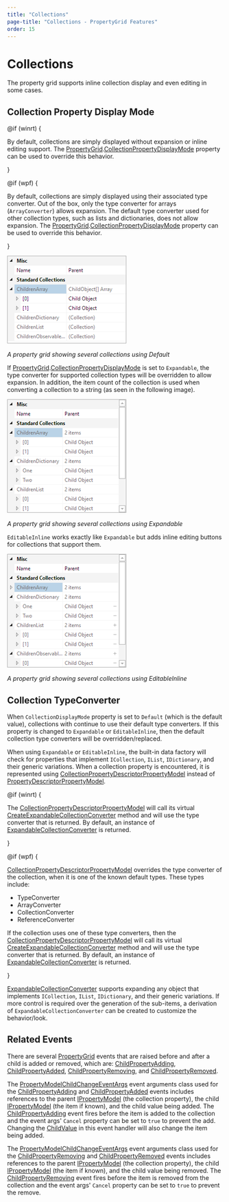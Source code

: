 ```yaml
---
title: "Collections"
page-title: "Collections - PropertyGrid Features"
order: 15
---
```

# Collections

The property grid supports inline collection display and even editing in some cases.

## Collection Property Display Mode

@if (winrt) {

By default, collections are simply displayed without expansion or inline editing support.  The [PropertyGrid](xref:@ActiproUIRoot.Controls.Grids.PropertyGrid).[CollectionPropertyDisplayMode](xref:@ActiproUIRoot.Controls.Grids.PropertyGrid.CollectionPropertyDisplayMode) property can be used to override this behavior.

}

@if (wpf) {

By default, collections are simply displayed using their associated type converter.  Out of the box, only the type converter for arrays (`ArrayConverter`) allows expansion.  The default type converter used for other collection types, such as lists and dictionaries, does not allow expansion.  The [PropertyGrid](xref:@ActiproUIRoot.Controls.Grids.PropertyGrid).[CollectionPropertyDisplayMode](xref:@ActiproUIRoot.Controls.Grids.PropertyGrid.CollectionPropertyDisplayMode) property can be used to override this behavior.

}

![Screenshot](../images/propertygrid-collection-display-mode-default.png)

*A property grid showing several collections using Default*

If [PropertyGrid](xref:@ActiproUIRoot.Controls.Grids.PropertyGrid).[CollectionPropertyDisplayMode](xref:@ActiproUIRoot.Controls.Grids.PropertyGrid.CollectionPropertyDisplayMode) is set to `Expandable`, the type converter for supported collection types will be overridden to allow expansion.  In addition, the item count of the collection is used when converting a collection to a string (as seen in the following image).

![Screenshot](../images/propertygrid-collection-display-mode-expandable.png)

*A property grid showing several collections using Expandable*

`EditableInline` works exactly like `Expandable` but adds inline editing buttons for collections that support them.

![Screenshot](../images/propertygrid-collection-display-mode-editable-inline.png)

*A property grid showing several collections using EditableInline*

## Collection TypeConverter

When `CollectionDisplayMode` property is set to `Default` (which is the default value), collections with continue to use their default type converters.  If this property is changed to `Expandable` or `EditableInline`, then the default collection type converters will be overridden/replaced.

When using `Expandable` or `EditableInline`, the built-in data factory will check for properties that implement `ICollection`, `IList`, `IDictionary`, and their generic variations.  When a collection property is encountered, it is represented using [CollectionPropertyDescriptorPropertyModel](xref:@ActiproUIRoot.Controls.Grids.PropertyData.CollectionPropertyDescriptorPropertyModel) instead of [PropertyDescriptorPropertyModel](xref:@ActiproUIRoot.Controls.Grids.PropertyData.PropertyDescriptorPropertyModel).

@if (winrt) {

The [CollectionPropertyDescriptorPropertyModel](xref:@ActiproUIRoot.Controls.Grids.PropertyData.CollectionPropertyDescriptorPropertyModel) will call its virtual [CreateExpandableCollectionConverter](xref:@ActiproUIRoot.Controls.Grids.PropertyData.CollectionPropertyDescriptorPropertyModel.CreateExpandableCollectionConverter*) method and will use the type converter that is returned.  By default, an instance of [ExpandableCollectionConverter](xref:@ActiproUIRoot.Controls.Grids.PropertyData.ExpandableCollectionConverter) is returned.

}

@if (wpf) {

[CollectionPropertyDescriptorPropertyModel](xref:@ActiproUIRoot.Controls.Grids.PropertyData.CollectionPropertyDescriptorPropertyModel) overrides the type converter of the collection, when it is one of the known default types.  These types include:

- TypeConverter
- ArrayConverter
- CollectionConverter
- ReferenceConverter

 If the collection uses one of these type converters, then the [CollectionPropertyDescriptorPropertyModel](xref:@ActiproUIRoot.Controls.Grids.PropertyData.CollectionPropertyDescriptorPropertyModel) will call its virtual [CreateExpandableCollectionConverter](xref:@ActiproUIRoot.Controls.Grids.PropertyData.CollectionPropertyDescriptorPropertyModel.CreateExpandableCollectionConverter*) method and will use the type converter that is returned.  By default, an instance of [ExpandableCollectionConverter](xref:@ActiproUIRoot.Controls.Grids.PropertyData.ExpandableCollectionConverter) is returned.

}

[ExpandableCollectionConverter](xref:@ActiproUIRoot.Controls.Grids.PropertyData.ExpandableCollectionConverter) supports expanding any object that implements `ICollection`, `IList`, `IDictionary`, and their generic variations.  If more control is required over the generation of the sub-items, a derivation of `ExpandableCollectionConverter` can be created to customize the behavior/look.

## Related Events

There are several [PropertyGrid](xref:@ActiproUIRoot.Controls.Grids.PropertyGrid) events that are raised before and after a child is added or removed, which are: [ChildPropertyAdding](xref:@ActiproUIRoot.Controls.Grids.PropertyGrid.ChildPropertyAdding), [ChildPropertyAdded](xref:@ActiproUIRoot.Controls.Grids.PropertyGrid.ChildPropertyAdded), [ChildPropertyRemoving](xref:@ActiproUIRoot.Controls.Grids.PropertyGrid.ChildPropertyRemoving), and [ChildPropertyRemoved](xref:@ActiproUIRoot.Controls.Grids.PropertyGrid.ChildPropertyRemoved).

The [PropertyModelChildChangeEventArgs](xref:@ActiproUIRoot.Controls.Grids.PropertyModelChildChangeEventArgs) event arguments class used for the [ChildPropertyAdding](xref:@ActiproUIRoot.Controls.Grids.PropertyGrid.ChildPropertyAdding) and [ChildPropertyAdded](xref:@ActiproUIRoot.Controls.Grids.PropertyGrid.ChildPropertyAdded) events includes references to the parent [IPropertyModel](xref:@ActiproUIRoot.Controls.Grids.PropertyData.IPropertyModel) (the collection property), the child [IPropertyModel](xref:@ActiproUIRoot.Controls.Grids.PropertyData.IPropertyModel) (the item if known), and the child value being added.  The [ChildPropertyAdding](xref:@ActiproUIRoot.Controls.Grids.PropertyGrid.ChildPropertyAdding) event fires before the item is added to the collection and the event args' `Cancel` property can be set to `true` to prevent the add.  Changing the [ChildValue](xref:@ActiproUIRoot.Controls.Grids.PropertyModelChildChangeEventArgs.ChildValue) in this event handler will also change the item being added.

The [PropertyModelChildChangeEventArgs](xref:@ActiproUIRoot.Controls.Grids.PropertyModelChildChangeEventArgs) event arguments class used for the [ChildPropertyRemoving](xref:@ActiproUIRoot.Controls.Grids.PropertyGrid.ChildPropertyRemoving) and [ChildPropertyRemoved](xref:@ActiproUIRoot.Controls.Grids.PropertyGrid.ChildPropertyRemoved) events includes references to the parent [IPropertyModel](xref:@ActiproUIRoot.Controls.Grids.PropertyData.IPropertyModel) (the collection property), the child [IPropertyModel](xref:@ActiproUIRoot.Controls.Grids.PropertyData.IPropertyModel) (the item if known), and the child value being removed.  The [ChildPropertyRemoving](xref:@ActiproUIRoot.Controls.Grids.PropertyGrid.ChildPropertyRemoving) event fires before the item is removed from the collection and the event args' `Cancel` property can be set to `true` to prevent the remove.
